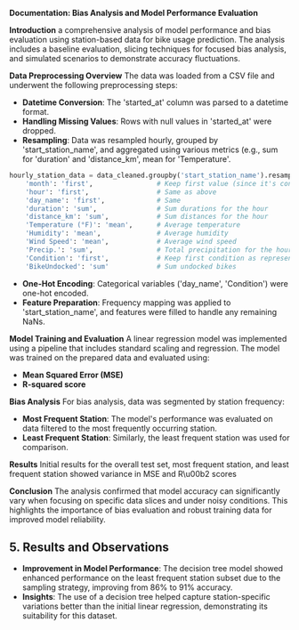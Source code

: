 **Documentation: Bias Analysis and Model Performance Evaluation**

**Introduction**
 a comprehensive analysis of model performance and bias evaluation using station-based data for bike usage prediction. The analysis includes a baseline evaluation, slicing techniques for focused bias analysis, and simulated scenarios to demonstrate accuracy fluctuations.

**Data Preprocessing Overview**
The data was loaded from a CSV file and underwent the following preprocessing steps:
- **Datetime Conversion**: The 'started_at' column was parsed to a datetime format.
- **Handling Missing Values**: Rows with null values in 'started_at' were dropped.
- **Resampling**: Data was resampled hourly, grouped by 'start_station_name', and aggregated using various metrics (e.g., sum for 'duration' and 'distance_km', mean for 'Temperature'.

```python
hourly_station_data = data_cleaned.groupby('start_station_name').resample('h').agg({
    'month': 'first',                # Keep first value (since it's constant for each hour)
    'hour': 'first',                 # Same as above
    'day_name': 'first',             # Same
    'duration': 'sum',               # Sum durations for the hour
    'distance_km': 'sum',            # Sum distances for the hour
    'Temperature (°F)': 'mean',      # Average temperature
    'Humidity': 'mean',              # Average humidity
    'Wind Speed': 'mean',            # Average wind speed
    'Precip.': 'sum',                # Total precipitation for the hour
    'Condition': 'first',            # Keep first condition as representative
    'BikeUndocked': 'sum'            # Sum undocked bikes
```

- **One-Hot Encoding**: Categorical variables ('day_name', 'Condition') were one-hot encoded.
- **Feature Preparation**: Frequency mapping was applied to 'start_station_name', and features were filled to handle any remaining NaNs.

**Model Training and Evaluation**
A linear regression model was implemented using a pipeline that includes standard scaling and regression. The model was trained on the prepared data and evaluated using:
- **Mean Squared Error (MSE)**
- **R-squared score**

**Bias Analysis**
For bias analysis, data was segmented by station frequency:
- **Most Frequent Station**: The model's performance was evaluated on data filtered to the most frequently occurring station.
- **Least Frequent Station**: Similarly, the least frequent station was used for comparison.

**Results**
Initial results for the overall test set, most frequent station, and least frequent station showed variance in MSE and R\u00b2 scores


**Conclusion**
The analysis confirmed that model accuracy can significantly vary when focusing on specific data slices and under noisy conditions. This highlights the importance of bias evaluation and robust training data for improved model reliability.


## 5. Results and Observations
- **Improvement in Model Performance**:
  The decision tree model showed enhanced performance on the least frequent station subset due to the sampling strategy, improving from 86% to 91% accuracy.
- **Insights**:
  The use of a decision tree helped capture station-specific variations better than the initial linear regression, demonstrating its suitability for this dataset.


